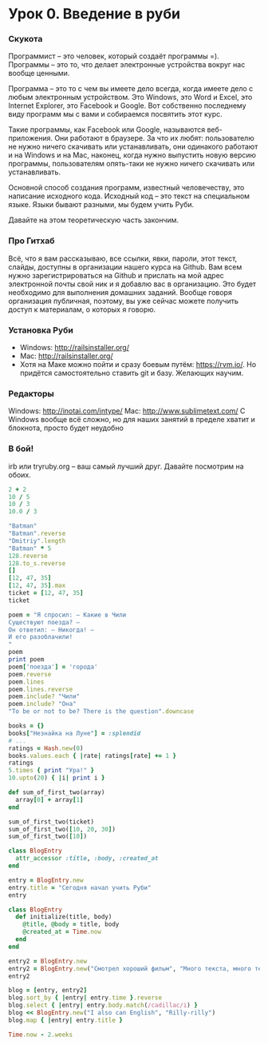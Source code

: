 # Урок 0. Введение в руби

### Скукота

Программист – это человек, который создаёт программы =). Программы – это то, что делает электронные устройства вокруг нас вообще ценными.

Программа – это то с чем вы имеете дело всегда, когда имеете дело с любым электронным устройством. Это Windows, это Word и Excel, это Internet Explorer, это Facebook и Google. Вот собственно последнему виду программ мы с вами и собираемся посвятить этот курс.

Такие программы, как Facebook или Google, называются веб-приложения. Они работают в браузере. За что их любят: пользователю не нужно ничего скачивать или устанавливать, они одинакого работают и на Windows и на Mac, наконец, когда нужно выпустить новую версию программы, пользователям опять-таки не нужно ничего скачивать или устанавливать.

Основной способ создания программ, известный человечеству, это написание исходного кода. Исходный код – это текст на специальном языке. Языки бывают разными, мы будем учить Руби.

Давайте на этом теоретическую часть закончим.

### Про Гитхаб

Всё, что я вам рассказываю, все ссылки, явки, пароли, этот текст, слайды, доступны в организации нашего курса на Github. Вам всем нужно зарегистрироваться на Github и прислать на мой адрес электронной почты свой ник и я добавлю вас в организацию. Это будет необходимо для выполнения домашних заданий. Вообще говоря организация публичная, поэтому, вы уже сейчас можете получить доступ к материалам, о которых я говорю.

### Установка Руби

* Windows: http://railsinstaller.org/
* Mac: http://railsinstaller.org/
* Хотя на Маке можно пойти и сразу боевым путём: https://rvm.io/. Но придётся самостоятельно ставить git и базу. Желающих научим.

### Редакторы

Windows: http://inotai.com/intype/
Mac: http://www.sublimetext.com/
С Windows вообще всё сложно, но для наших занятий в пределе хватит и блокнота, просто будет неудобно


### В бой!

irb или tryruby.org – ваш самый лучший друг. Давайте посмотрим на обоих.

```ruby
2 + 2
10 / 5
10 / 3
10.0 / 3

"Batman"
"Batman".reverse
"Dmitriy".length
"Batman" * 5
128.reverse
128.to_s.reverse
[]
[12, 47, 35]
[12, 47, 35].max
ticket = [12, 47, 35]
ticket

poem = "Я спросил: — Какие в Чили
Существуют поезда? —
Он ответил: — Никогда! —
И его разоблачили!
"
poem
print poem
poem['поезда'] = 'города'
poem.reverse
poem.lines
poem.lines.reverse
poem.include? "Чили"
poem.include? "Она"
"To be or not to be? There is the question".downcase

books = {}
books["Незнайка на Луне"] = :splendid
# ...
ratings = Hash.new(0)
books.values.each { |rate| ratings[rate] += 1 }
ratings
5.times { print "Ура!" }
10.upto(20) { |i| print i }

def sum_of_first_two(array)
  array[0] + array[1]
end

sum_of_first_two(ticket)
sum_of_first_two([10, 20, 30])
sum_of_first_two([10])

class BlogEntry
  attr_accessor :title, :body, :created_at
end

entry = BlogEntry.new
entry.title = "Сегодня начал учить Руби"
entry

class BlogEntry
  def initialize(title, body)
    @title, @body = title, body
    @created_at = Time.now
  end
end

entry2 = BlogEntry.new
entry2 = BlogEntry.new("Смотрел хороший фильм", "Много текста, много текста")
entry2

blog = [entry, entry2]
blog.sort_by { |entry| entry.time }.reverse
blog.select { |entry| entry.body.match(/cadillac/i) }
blog << BlogEntry.new("I also can English", "Rilly-rilly")
blog.map { |entry| entry.title }

Time.now - 2.weeks
```
